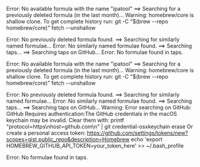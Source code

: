 Error: No available formula with the name "ipatool" 
==> Searching for a previously deleted formula (in the last month)...
Warning: homebrew/core is shallow clone. To get complete history run:
  git -C "$(brew --repo homebrew/core)" fetch --unshallow

Error: No previously deleted formula found.
==> Searching for similarly named formulae...
Error: No similarly named formulae found.
==> Searching taps...
==> Searching taps on GitHub...
Error: No formulae found in taps.



Error: No available formula with the name "ipatool" 
==> Searching for a previously deleted formula (in the last month)...
Warning: homebrew/core is shallow clone. To get complete history run:
  git -C "$(brew --repo homebrew/core)" fetch --unshallow

Error: No previously deleted formula found.
==> Searching for similarly named formulae...
Error: No similarly named formulae found.
==> Searching taps...
==> Searching taps on GitHub...
Warning: Error searching on GitHub: GitHub Requires authentication:The GitHub credentials in the macOS keychain may be invalid.
Clear them with:
  printf "protocol=https\nhost=github.com\n" | git credential-osxkeychain erase
Or create a personal access token:
  https://github.com/settings/tokens/new?scopes=gist,public_repo&description=Homebrew
echo 'export HOMEBREW_GITHUB_API_TOKEN=your_token_here' >> ~/.bash_profile

Error: No formulae found in taps.